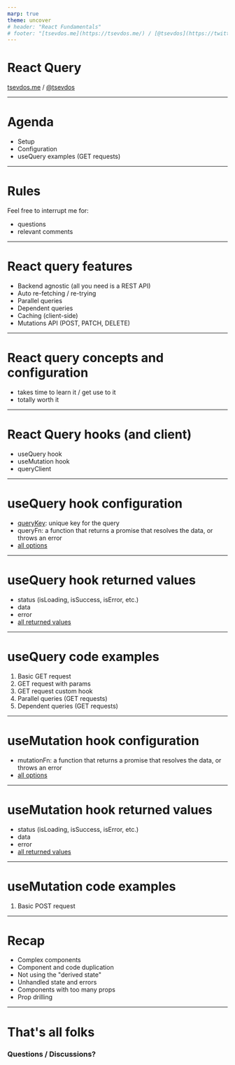 ```yaml
---
marp: true
theme: uncover
# header: "React Fundamentals"
# footer: "[tsevdos.me](https://tsevdos.me/) / [@tsevdos](https://twitter.com/tsevdos)"
---
```


# React Query

[tsevdos.me](https://tsevdos.me/) / [@tsevdos](https://twitter.com/tsevdos)

---

# Agenda

- Setup
- Configuration
- useQuery examples (GET requests)

---

# Rules

Feel free to interrupt me for:

- questions
- relevant comments

---

# React query features

- Backend agnostic (all you need is a REST API)
- Auto re-fetching / re-trying
- Parallel queries
- Dependent queries
- Caching (client-side)
- Mutations API (POST, PATCH, DELETE)

---

# React query concepts and configuration

- takes time to learn it / get use to it
- totally worth it

---

# React Query hooks (and client)

- useQuery hook
- useMutation hook
- queryClient

---

# useQuery hook configuration

- [queryKey](https://tanstack.com/query/v4/docs/react/guides/query-keys): unique key for the query
- queryFn: a function that returns a promise that resolves the data, or throws an error
- [all options](https://tanstack.com/query/v4/docs/react/reference/useQuery)

---

# useQuery hook returned values

- status (isLoading, isSuccess, isError, etc.)
- data
- error
- [all returned values](https://tanstack.com/query/v4/docs/react/reference/useQuery)

---

# useQuery code examples

1. Basic GET request
2. GET request with params
3. GET request custom hook
4. Parallel queries (GET requests)
5. Dependent queries (GET requests)

---

# useMutation hook configuration

- mutationFn: a function that returns a promise that resolves the data, or throws an error
- [all options](https://tanstack.com/query/v4/docs/react/reference/useMutation)

---

# useMutation hook returned values

- status (isLoading, isSuccess, isError, etc.)
- data
- error
- [all returned values](https://tanstack.com/query/v4/docs/react/reference/useMutation)

---

# useMutation code examples

1. Basic POST request

---

# Recap

- Complex components
- Component and code duplication
- Not using the "derived state"
- Unhandled state and errors
- Components with too many props
- Prop drilling

---

# That's all folks

### Questions / Discussions?
